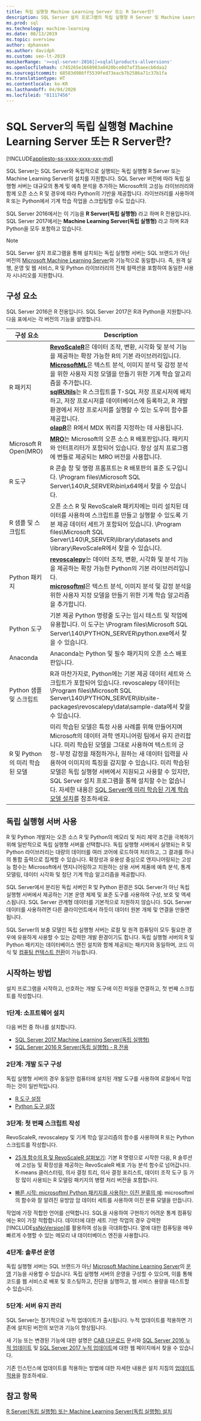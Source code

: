 ```yaml
---
title: 독립 실행형 Machine Learning Server 또는 R Server란?
description: SQL Server 설치 프로그램의 독립 실행형 R Server 및 Machine Learning Server의 개요 소개
ms.prod: sql
ms.technology: machine-learning
ms.date: 08/13/2019
ms.topic: overview
author: dphansen
ms.author: davidph
ms.custom: seo-lt-2019
monikerRange: '>=sql-server-2016||=sqlallproducts-allversions'
ms.openlocfilehash: c745265e1668983a0420bce0d7af35aeecb6daa2
ms.sourcegitcommit: 68583d986ff5539fed73eacb7b2586a71c37b1fa
ms.translationtype: HT
ms.contentlocale: ko-KR
ms.lasthandoff: 04/04/2020
ms.locfileid: "81117456"
---
```

# <a name="what-are-standalone-machine-learning-server-or-r-server-in-sql-server"></a>SQL Server의 독립 실행형 Machine Learning Server 또는 R Server란?
[!INCLUDE[appliesto-ss-xxxx-xxxx-xxx-md](../../includes/appliesto-ss-xxxx-xxxx-xxx-md.md)]

SQL Server는 SQL Server와 독립적으로 실행되는 독립 실행형 R Server 또는 Machine Learning Server의 설치를 지원합니다. SQL Server 버전에 따라 독립 실행형 서버는 대규모의 통계 및 예측 분석을 추가하는 Microsoft의 고성능 라이브러리와 함께 오픈 소스 R 및 경우에 따라 Python의 기반을 제공합니다. 라이브러리를 사용하여 R 또는 Python에서 기계 학습 작업을 스크립팅할 수도 있습니다. 

SQL Server 2016에서는 이 기능을 **R Server(독립 실행형)** 라고 하며 R 전용입니다. SQL Server 2017에서는 **Machine Learning Server(독립 실행형)** 라고 하며 R과 Python을 모두 포함하고 있습니다.  

> [!Note]
> SQL Server 설치 프로그램을 통해 설치되는 독립 실행형 서버는 SQL 브랜드가 아닌 버전의 [Microsoft Machine Learning Server](https://docs.microsoft.com/machine-learning-server/what-is-machine-learning-server)와 기능적으로 동일합니다. 즉, 원격 실행, 운영 및 웹 서비스, R 및 Python 라이브러리의 전체 컬렉션을 포함하여 동일한 사용자 시나리오를 지원합니다.

## <a name="components"></a>구성 요소

SQL Server 2016은 R 전용입니다. SQL Server 2017은 R과 Python을 지원합니다. 다음 표에서는 각 버전의 기능을 설명합니다.

| 구성 요소 | Description |
|-----------|-------------|
| R 패키지 | [**RevoScaleR**](ref-r-revoscaler.md)은 데이터 조작, 변환, 시각화 및 분석 기능을 제공하는 확장 가능한 R의 기본 라이브러리입니다.  <br/>[**MicrosoftML**](ref-r-microsoftml.md)은 텍스트 분석, 이미지 분석 및 감정 분석을 위한 사용자 지정 모델을 만들기 위한 기계 학습 알고리즘을 추가합니다. <br/>[**sqlRUtils**](ref-r-sqlrutils.md)는 R 스크립트를 T-SQL 저장 프로시저에 배치하고, 저장 프로시저를 데이터베이스에 등록하고, R 개발 환경에서 저장 프로시저를 실행할 수 있는 도우미 함수를 제공합니다.<br/>[**olapR**](ref-r-olapr.md)은 R에서 MDX 쿼리를 지정하는 데 사용됩니다.|
| Microsoft R Open(MRO) | [**MRO**](https://mran.microsoft.com/open)는 Microsoft의 오픈 소스 R 배포판입니다. 패키지와 인터프리터가 포함되어 있습니다. 항상 설치 프로그램에 번들로 제공되는 MRO 버전을 사용합니다. |
| R 도구 | R 콘솔 창 및 명령 프롬프트는 R 배포판의 표준 도구입니다. \Program files\Microsoft SQL Server\140\R_SERVER\bin\x64에서 찾을 수 있습니다. |
| R 샘플 및 스크립트 |  오픈 소스 R 및 RevoScaleR 패키지에는 미리 설치된 데이터를 사용하여 스크립트를 만들고 실행할 수 있도록 기본 제공 데이터 세트가 포함되어 있습니다. \Program files\Microsoft SQL Server\140\R_SERVER\library\datasets and \library\RevoScaleR에서 찾을 수 있습니다. |
| Python 패키지 | [**revoscalepy**](../python/ref-py-revoscalepy.md)는 데이터 조작, 변환, 시각화 및 분석 기능을 제공하는 확장 가능한 Python의 기본 라이브러리입니다. <br/>[**microsoftml**](../python/ref-py-microsoftml.md)은 텍스트 분석, 이미지 분석 및 감정 분석을 위한 사용자 지정 모델을 만들기 위한 기계 학습 알고리즘을 추가합니다.  |
| Python 도구 | 기본 제공 Python 명령줄 도구는 임시 테스트 및 작업에 유용합니다. 이 도구는 \Program files\Microsoft SQL Server\140\PYTHON_SERVER\python.exe에서 찾을 수 있습니다. |
| Anaconda | Anaconda는 Python 및 필수 패키지의 오픈 소스 배포판입니다. |
| Python 샘플 및 스크립트 | R과 마찬가지로, Python에는 기본 제공 데이터 세트와 스크립트가 포함되어 있습니다. revoscalepy 데이터는 \Program files\Microsoft SQL Server\140\PYTHON_SERVER\lib\site-packages\revoscalepy\data\sample-data에서 찾을 수 있습니다. |
| R 및 Python의 미리 학습된 모델 | 미리 학습된 모델은 특정 사용 사례를 위해 만들어지며 Microsoft의 데이터 과학 엔지니어링 팀에서 유지 관리합니다. 미리 학습된 모델을 그대로 사용하여 텍스트의 긍정-부정 감정을 채점하거나, 원하는 새 데이터 입력을 사용하여 이미지의 특징을 감지할 수 있습니다. 미리 학습된 모델은 독립 실행형 서버에서 지원되고 사용할 수 있지만, SQL Server 설치 프로그램을 통해 설치할 수는 없습니다. 자세한 내용은 [SQL Server에 미리 학습된 기계 학습 모델 설치](../install/sql-pretrained-models-install.md)를 참조하세요. |

## <a name="using-a-standalone-server"></a>독립 실행형 서버 사용

R 및 Python 개발자는 오픈 소스 R 및 Python의 메모리 및 처리 제약 조건을 극복하기 위해 일반적으로 독립 실행형 서버를 선택합니다. 독립 실행형 서버에서 실행되는 R 및 Python 라이브러리는 대량의 데이터를 여러 코어에 로드하여 처리하고, 그 결과를 하나의 통합 출력으로 집계할 수 있습니다. 확장성과 유용성 중심으로 엔지니어링되는 고성능 함수는 Microsoft에서 엔지니어링하고 지원하는 상용 서버 제품에 예측 분석, 통계 모델링, 데이터 시각화 및 첨단 기계 학습 알고리즘을 제공합니다.

SQL Server에서 분리된 독립 서버인 R 및 Python 환경은 SQL Server가 아닌 독립 실행형 서버에서 제공하는 기본 운영 체제 및 표준 도구를 사용하여 구성, 보호 및 액세스됩니다. SQL Server 관계형 데이터를 기본적으로 지원하지 않습니다. SQL Server 데이터를 사용하려면 다른 클라이언트에서 하듯이 데이터 원본 개체 및 연결을 만들면 됩니다.

SQL Server의 보충 모델인 독립 실행형 서버는 로컬 및 원격 컴퓨팅이 모두 필요한 경우에 유용하게 사용할 수 있는 강력한 개발 환경이기도 합니다. 독립 실행형 서버의 R 및 Python 패키지는 데이터베이스 엔진 설치와 함께 제공되는 패키지와 동일하며, 코드 이식 및 [컴퓨팅 컨텍스트 전환](https://docs.microsoft.com/machine-learning-server/r/concept-what-is-compute-context)이 가능합니다.

## <a name="how-to-get-started"></a>시작하는 방법

설치 프로그램을 시작하고, 선호하는 개발 도구에 이진 파일을 연결하고, 첫 번째 스크립트를 작성합니다.

### <a name="step-1-install-the-software"></a>1단계: 소프트웨어 설치

다음 버전 중 하나를 설치합니다.

+ [SQL Server 2017 Machine Learning Server(독립 실행형)](../install/sql-machine-learning-standalone-windows-install.md)
+ [SQL Server 2016 R Server(독립 실행형) - R 전용](../install/sql-machine-learning-standalone-windows-install.md?view=sql-server-2016)

### <a name="step-2-configure-a-development-tool"></a>2단계: 개발 도구 구성

독립 실행형 서버의 경우 동일한 컴퓨터에 설치된 개발 도구를 사용하여 로컬에서 작업하는 것이 일반적입니다.

+ [R 도구 설정](set-up-a-data-science-client.md)
+ [Python 도구 설정](../python/setup-python-client-tools-sql.md)

### <a name="step-3-write-your-first-script"></a>3단계: 첫 번째 스크립트 작성

RevoScaleR, revoscalepy 및 기계 학습 알고리즘의 함수를 사용하여 R 또는 Python 스크립트를 작성합니다.
  
  + [25개 함수의 R 및 RevoScaleR 살펴보기](https://docs.microsoft.com/machine-learning-server/r/tutorial-r-to-revoscaler): 기본 R 명령으로 시작한 다음, R 솔루션에 고성능 및 확장성을 제공하는 RevoScaleR 배포 가능 분석 함수로 넘어갑니다. K-means 클러스터링, 의사 결정 트리, 의사 결정 포리스트, 데이터 조작 도구 등 가장 많이 사용되는 R 모델링 패키지의 병렬 처리 버전을 포함합니다.

  + [빠른 시작: microsoftml Python 패키지를 사용하는 이진 분류의 예](https://docs.microsoft.com/machine-learning-server/python/quickstart-binary-classification-with-microsoftml): microsoftml의 함수와 잘 알려진 유방암 암 데이터 세트를 사용하여 이진 분류 모델을 만듭니다.

작업에 가장 적합한 언어를 선택합니다. SQL을 사용하여 구현하기 어려운 통계 컴퓨팅에는 R이 가장 적합합니다. 데이터에 대한 세트 기반 작업의 경우 강력한 [!INCLUDE[ssNoVersion](../../includes/ssnoversion-md.md)]를 활용하여 성능을 극대화합니다. 열에 대한 컴퓨팅을 매우 빠르게 수행할 수 있는 메모리 내 데이터베이스 엔진을 사용합니다.

### <a name="step-4-operationalize-your-solution"></a>4단계: 솔루션 운영

독립 실행형 서버는 SQL 브랜드가 아닌 [Microsoft Machine Learning Server](https://docs.microsoft.com/machine-learning-server/what-is-machine-learning-server)의 [운영](https://docs.microsoft.com//machine-learning-server/what-is-operationalization) 기능을 사용할 수 있습니다. 독립 실행형 서버의 운영을 구성할 수 있으며, 이를 통해 코드를 웹 서비스로 배포 및 호스팅하고, 진단을 실행하고, 웹 서비스 용량을 테스트할 수 있습니다.

### <a name="step-5-maintain-your-server"></a>5단계: 서버 유지 관리

SQL Server는 정기적으로 누적 업데이트가 출시됩니다. 누적 업데이트를 적용하면 기존에 설치된 버전의 보안과 기능이 향상됩니다. 

새 기능 또는 변경된 기능에 대한 설명은 [CAB 다운로드](../install/sql-ml-cab-downloads.md) 문서와 [SQL Server 2016 누적 업데이트](https://support.microsoft.com/help/3177312/sql-server-2016-build-versions) 및 [SQL Server 2017 누적 업데이트](https://support.microsoft.com/help/4047329)에 대한 웹 페이지에서 찾을 수 있습니다. 

기존 인스턴스에 업데이트를 적용하는 방법에 대한 자세한 내용은 설치 지침의 [업데이트 적용](../install/sql-machine-learning-standalone-windows-install.md#apply-cu)을 참조하세요.

## <a name="see-also"></a>참고 항목

 [R Server(독립 실행형) 또는 Machine Learning Server(독립 실행형) 설치](../install/sql-machine-learning-standalone-windows-install.md)

